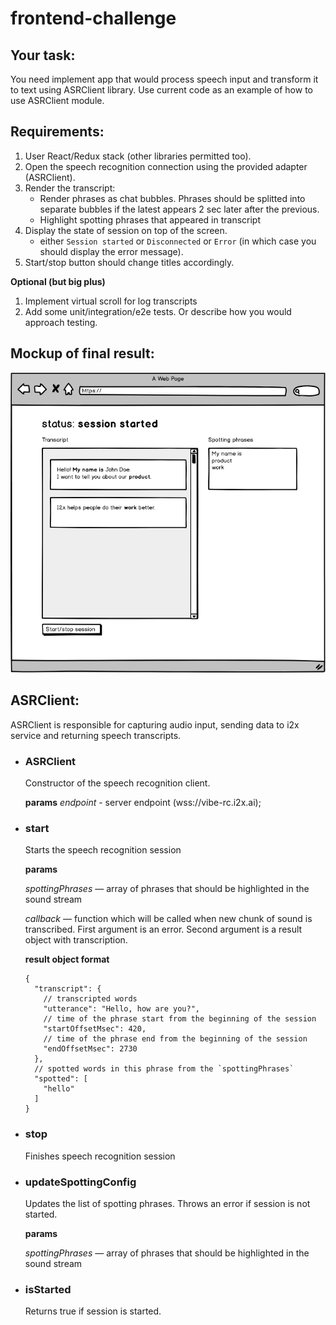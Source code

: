 # frontend-challenge

## Your task: 
You need implement app that would process speech input and transform it to text using ASRClient library.
Use current code as an example of how to use ASRClient module.

## Requirements:
1. User React/Redux stack (other libraries permitted too).
1. Open the speech recognition connection using the provided adapter (ASRClient).
1. Render the transcript:
    - Render phrases as chat bubbles. Phrases should be splitted into separate bubbles if the latest appears 2 sec later after the previous.
    - Highlight spotting phrases that appeared in transcript
1. Display the state of session on top of the screen.
    - either `Session started` or `Disconnected` or `Error` (in which case you should display the error message).
1. Start/stop button should change titles accordingly.

**Optional (but big plus)**
1. Implement virtual scroll for log transcripts
2. Add some unit/integration/e2e tests. Or describe how you would approach testing.

## Mockup of final result:

![mockup](./transcript-mock.png)

## ASRClient:

  ASRClient is responsible for capturing audio input, sending data to i2x service and returning speech transcripts.   

- ### ASRClient
    Constructor of the speech recognition client.
    
    **params**
    *endpoint* - server endpoint (wss://vibe-rc.i2x.ai);

- ### start
    Starts the speech recognition session

    **params**
    
    *spottingPhrases* — array of phrases that should be highlighted in the sound stream

    *callback* — function which will be called when new chunk of sound is transcribed. 
    First argument is an error. Second argument is a result object with transcription.
    
    **result object format**
    
    ```
    {
      "transcript": {
        // transcripted words
        "utterance": "Hello, how are you?", 
        // time of the phrase start from the beginning of the session
        "startOffsetMsec": 420, 
        // time of the phrase end from the beginning of the session
        "endOffsetMsec": 2730 
      },
      // spotted words in this phrase from the `spottingPhrases`
      "spotted": [
        "hello" 
      ]
    }
    ```

- ### stop

    Finishes speech recognition session

- ### updateSpottingConfig

    Updates the list of spotting phrases. Throws an error if session is not started.

    **params**
    
    *spottingPhrases* — array of phrases that should be highlighted in the sound stream

- ### isStarted

    Returns true if session is started.

